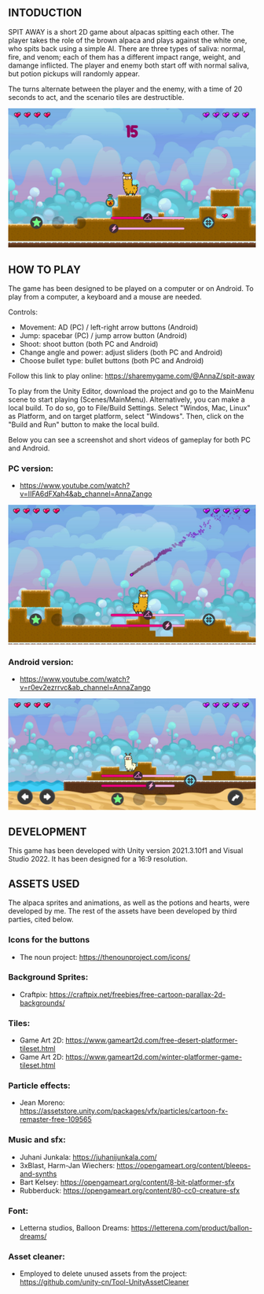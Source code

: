 ## INTODUCTION

SPIT AWAY is a short 2D game about alpacas spitting each other. The player takes the role of the brown alpaca and plays against the white one, who spits back using a simple AI. There are three types of saliva: normal, fire, and venom; each of them has a different impact range, weight, and damange inflicted. The player and enemy both start off with normal saliva, but potion pickups will randomly appear. 

The turns alternate between the player and the enemy, with a time of 20 seconds to act, and the scenario tiles are destructible. 

![Screenshot](/Images/Screenshot_pc1.jpg)

## HOW TO PLAY

The game has been designed to be played on a computer or on Android. To play from a computer, a keyboard and a mouse are needed. 

Controls:

- Movement: AD (PC) / left-right arrow buttons (Android)
- Jump: spacebar (PC) / jump arrow button (Android)
- Shoot: shoot button (both PC and Android)
- Change angle and power: adjust sliders (both PC and Android)
- Choose bullet type: bullet buttons (both PC and Android)

Follow this link to play online: https://sharemygame.com/@AnnaZ/spit-away

To play from the Unity Editor, download the project and go to the MainMenu scene to start playing (Scenes/MainMenu). Alternatively, you can make a local build. To do so, go to File/Build Settings. Select "Windos, Mac, Linux" as Platform, and on target platform, select "Windows". Then, click on the "Build and Run" button to make the local build. 

Below you can see a screenshot and short videos of gameplay for both PC and Android.

### PC version:
- https://www.youtube.com/watch?v=IIFA6dFXah4&ab_channel=AnnaZango

![Screenshot](/Images/Screenshot_pc4.jpg)

### Android version:
- https://www.youtube.com/watch?v=r0ev2ezrrvc&ab_channel=AnnaZango 

![Screenshot](/Images/Screenshot_Android.jpeg)

## DEVELOPMENT

This game has been developed with Unity version 2021.3.10f1 and Visual Studio 2022. It has been designed for a 16:9 resolution.


## ASSETS USED

The alpaca sprites and animations, as well as the potions and hearts, were developed by me. The rest of the assets have been developed by third parties, cited below.

### Icons for the buttons
- The noun project: https://thenounproject.com/icons/

### Background Sprites:
- Craftpix: https://craftpix.net/freebies/free-cartoon-parallax-2d-backgrounds/

### Tiles:
- Game Art 2D: https://www.gameart2d.com/free-desert-platformer-tileset.html
- Game Art 2D: https://www.gameart2d.com/winter-platformer-game-tileset.html

### Particle effects:
- Jean Moreno: https://assetstore.unity.com/packages/vfx/particles/cartoon-fx-remaster-free-109565

### Music and sfx:
- Juhani Junkala: https://juhanijunkala.com/ 
- 3xBlast, Harm-Jan Wiechers: https://opengameart.org/content/bleeps-and-synths
- Bart Kelsey: https://opengameart.org/content/8-bit-platformer-sfx
- Rubberduck: https://opengameart.org/content/80-cc0-creature-sfx 

### Font:
- Letterna studios, Balloon Dreams: https://letterena.com/product/ballon-dreams/

### Asset cleaner:
- Employed to delete unused assets from the project: 
https://github.com/unity-cn/Tool-UnityAssetCleaner
